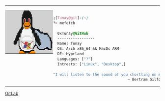 <hr>


<div style="display:block;text-align:left"><img align="left" src="LINUX_S.png" border="0" style="width:156px;">

```  css

┌[Tunay@git]-(~)
└> mefetch

  0xTunay@GitHub
  -----------------
  Name: Tunay
  OS: Arch x86_64 && MacOs ARM
  DE: Hyprland
  Languages: ["?"]
  Intrests: ["Linux", "Desktop",]
  
"I will listen to the sound of you chortling on my balls."
                                  – Bertram Gilfoyle
```
<hr>

<a href = "[www.gitlab.com/0xTunay](https://gitlab.com/0xTunay)">GitLab</a>
